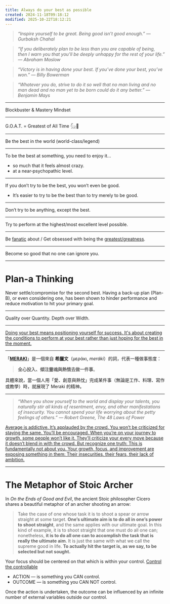 ```yaml
---
title: Always do your best as possible
created: 2024-11-18T09:18:12
modified: 2025-10-22T18:12:21
---
```


> _“Inspire yourself to be great. Being good isn’t good enough.” — Gurbaksh Chahal_

> _“If you deliberately plan to be less than you are capable of being, then I warn you that you’ll be deeply unhappy for the rest of your life.” — Abraham Maslow_

> _“Victory is in having done your best. If you’ve done your best, you’ve won.” — Billy Bowerman_

> _“Whatever you do, strive to do it so well that no man living and no man dead and no man yet to be born could do it any better.” — Benjamin Mays_

---

Blockbuster \& Mastery Mindset

---

G.O.A.T. = Greatest of All Time 𓃵🐐

---

Be the best in the world (world-class/legend)

---

To be the best at something, you need to enjoy it…

* so much that it feels almost crazy.
* at a near‑psychopathic level.

---

If you don’t try to be the best, you won’t even be good.

* It’s easier to try to be the best than to try merely to be good.

---

Don’t try to be anything, except the best.

---

Try to perform at the highest/most excellent level possible.

---

Be [fanatic](https://www.merriam-webster.com/dictionary/fanatic) about / Get obsessed with being the [greatest/greatness](Do%20great%20work.md).

---

Become so good that no one can ignore you.

---

# Plan-a Thinking

Never settle/compromise for the second best. Having a back-up plan (Plan-B), or even considering one, has been shown to hinder performance and reduce motivation to hit your primary goal.

---

Quality over Quantity. Depth over Width.

---

[Doing your best means positioning yourself for success. It's about creating the conditions to perform at your best rather than just hoping for the best in the moment.](https://fs.blog/doing-your-best/#:~:text=Doing%20your%20best%20means%20positioning,the%20best%20in%20the%20moment)

---

「**[MERAKI](https://www.google.com/search?q=MERAKI)**」是一個來自 **希臘文**（μεράκι, _meráki_）的詞，代表一種做事態度：

> **全心投入、傾注靈魂與熱情去做一件事**。

具體來說，當一個人用「愛、創意與熱忱」完成某件事（無論是工作、料理、寫作或教學）時，就展現了 Meraki 的精神。

---

> _“When you show yourself to the world and display your talents, you naturally stir all kinds of resentment, envy, and other manifestations of insecurity. You cannot spend your life worrying about the petty feelings of others.” ― Robert Greene, The 48 Laws of Power_

[Average is addictive. It’s applauded by the crowd. You won’t be criticized for staying the same. You’ll be encouraged. When you’re on your journey to growth, some people won’t like it. They’ll criticize your every move because it doesn’t blend in with the crowd. But recognize one truth: This is fundamentally not about you. Your growth, focus, and improvement are exposing something in them: Their insecurities, their fears, their lack of ambition.](https://www.sahilbloom.com/newsletter/the-costs-of-entry-in-life)

---

# The Metaphor of Stoic Archer

In _On the Ends of Good and Evil_, the ancient Stoic philosopher Cicero shares a beautiful metaphor of an archer shooting an arrow:

> Take the case of one whose task it is to shoot a spear or arrow straight at some target. **One’s ultimate aim is to do all in one’s power to shoot straight**, and the same applies with our ultimate goal. In this kind of example, it is to shoot straight that one must do all one can; nonetheless, **it is to do all one can to accomplish the task that is really the ultimate aim**. It is just the same with what we call the supreme good in life. **To actually hit the target is, as we say, to be selected but not sought.**

Your focus should be centered on that which is within your control. [Control the controllable](control-the-controllable.md)

* ACTION — is something you CAN control.
* OUTCOME — is something you CAN NOT control.

Once the action is undertaken, the outcome can be influenced by an infinite number of external variables outside our control.
